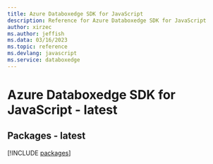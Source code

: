 ```yaml
---
title: Azure Databoxedge SDK for JavaScript
description: Reference for Azure Databoxedge SDK for JavaScript
author: xirzec
ms.author: jeffish
ms.data: 03/16/2023
ms.topic: reference
ms.devlang: javascript
ms.service: databoxedge
---
```

# Azure Databoxedge SDK for JavaScript - latest
## Packages - latest
[!INCLUDE [packages](databoxedge-index.md)]